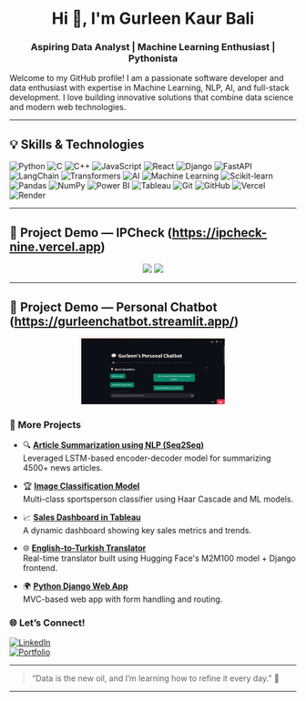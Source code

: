 <h1 align="center">Hi 👋, I'm Gurleen Kaur Bali</h1>
<h3 align="center">Aspiring Data Analyst | Machine Learning Enthusiast | Pythonista</h3>
Welcome to my GitHub profile!  
I am a passionate software developer and data enthusiast with expertise in Machine Learning, NLP, AI, and full-stack development. I love building innovative solutions that combine data science and modern web technologies.

---

## 💡 Skills & Technologies

<p>
  <img alt="Python" src="https://img.shields.io/badge/-Python-3776AB?style=flat&logo=python&logoColor=white" />
  <img alt="C" src="https://img.shields.io/badge/-C-00599C?style=flat&logo=c&logoColor=white" />
  <img alt="C++" src="https://img.shields.io/badge/-C++-00599C?style=flat&logo=c%2B%2B&logoColor=white" />
  <img alt="JavaScript" src="https://img.shields.io/badge/-JavaScript-F7DF1E?style=flat&logo=javascript&logoColor=black" />
  <img alt="React" src="https://img.shields.io/badge/-React-61DAFB?style=flat&logo=react&logoColor=black" />
  <img alt="Django" src="https://img.shields.io/badge/-Django-092E20?style=flat&logo=django&logoColor=white" />
  <img alt="FastAPI" src="https://img.shields.io/badge/-FastAPI-009688?style=flat&logo=fastapi&logoColor=white" />
  <img alt="LangChain" src="https://img.shields.io/badge/-LangChain-FF9900?style=flat&logo=chainlink&logoColor=white" />
  <img alt="Transformers" src="https://img.shields.io/badge/-Transformers-EE6C4D?style=flat&logo=transformers&logoColor=white" />
  <img alt="AI" src="https://img.shields.io/badge/-AI-00BFFF?style=flat&logo=artificial-intelligence&logoColor=white" />
  <img alt="Machine Learning" src="https://img.shields.io/badge/-Machine_Learning-FF6F61?style=flat&logo=tensorflow&logoColor=white" />
  <img alt="Scikit-learn" src="https://img.shields.io/badge/-Scikit--learn-F7931E?style=flat&logo=python&logoColor=white" />
  <img alt="Pandas" src="https://img.shields.io/badge/-Pandas-150458?style=flat&logo=pandas&logoColor=white" />
  <img alt="NumPy" src="https://img.shields.io/badge/-NumPy-013243?style=flat&logo=numpy&logoColor=white" />
  <img alt="Power BI" src="https://img.shields.io/badge/-Power_BI-F2C811?style=flat&logo=microsoft-power-bi&logoColor=black" />
  <img alt="Tableau" src="https://img.shields.io/badge/-Tableau-E97627?style=flat&logo=tableau&logoColor=white" />
  <img alt="Git" src="https://img.shields.io/badge/-Git-F05032?style=flat&logo=git&logoColor=white" />
  <img alt="GitHub" src="https://img.shields.io/badge/-GitHub-181717?style=flat&logo=github&logoColor=white" />
  <img alt="Vercel" src="https://img.shields.io/badge/-Vercel-000000?style=flat&logo=vercel&logoColor=white" />
  <img alt="Render" src="https://img.shields.io/badge/-Render-155CDE?style=flat&logo=render&logoColor=white" />
</p>

---

## 🎥 Project Demo — IPCheck (https://ipcheck-nine.vercel.app)


<p align="center">
  <img src="1st_gif.gif" width="45%" />
  <img src="2nd_gif.gif" width="45%" />
</p>


---
## 🎥 Project Demo — Personal Chatbot (https://gurleenchatbot.streamlit.app/)
<p align="center">
  <img src="chatbot_gif.gif" width="50%" />
  
</p>


### 🌟 More Projects

- 🔍 [**Article Summarization using NLP (Seq2Seq)**](https://github.com/gurleenkaurbali19/article_summarization)  
  Leveraged LSTM-based encoder-decoder model for summarizing 4500+ news articles.

- 🏆 [**Image Classification Model**](https://github.com/gurleenkaurbali19/Image-Classification-model)  
  Multi-class sportsperson classifier using Haar Cascade and ML models.

- 📈 [**Sales Dashboard in Tableau**](https://public.tableau.com/app/profile/gurleen.kaur.bali/viz/sales_insights_17286399081960/SalesDashboard)  
  A dynamic dashboard showing key sales metrics and trends.

- 🌐 [**English-to-Turkish Translator**](https://github.com/gurleenkaurbali19/text_translation_english_to_turkish)  
  Real-time translator built using Hugging Face's M2M100 model + Django frontend.

- 🌍 [**Python Django Web App**](https://github.com/gurleenkaurbali19/Python-django-orientations)  
  MVC-based web app with form handling and routing.


### 🌐 Let’s Connect!

[![LinkedIn](https://img.shields.io/badge/LinkedIn-blue?style=for-the-badge&logo=linkedin&logoColor=white)](https://www.linkedin.com/in/gurleen-kaur-bali-4b24b1252/)  
[![Portfolio](https://img.shields.io/badge/Portfolio-000?style=for-the-badge&logo=notion&logoColor=white)](https://gurleenkaurbali19.github.io/gurleen_kaur_bali_portfolio/)

---

> “Data is the new oil, and I’m learning how to refine it every day.” 🚀

---
